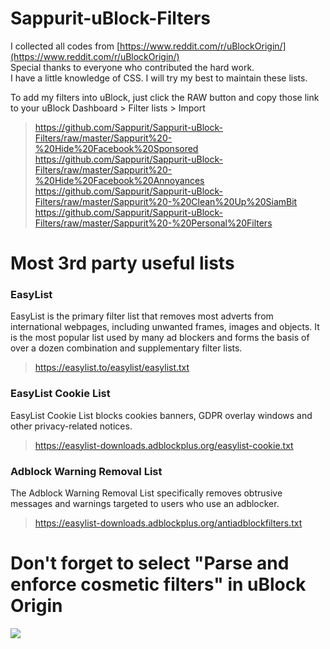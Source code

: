 # Sappurit-uBlock-Filters
I collected all codes from [https://www.reddit.com/r/uBlockOrigin/](https://www.reddit.com/r/uBlockOrigin/)                
Special thanks to everyone who contributed the hard work.  
I have a little knowledge of CSS. I will try my best to maintain these lists.

To add my filters into uBlock, just click the RAW button and copy those link to your uBlock Dashboard > Filter lists > Import  
> https://github.com/Sappurit/Sappurit-uBlock-Filters/raw/master/Sappurit%20-%20Hide%20Facebook%20Sponsored
> https://github.com/Sappurit/Sappurit-uBlock-Filters/raw/master/Sappurit%20-%20Hide%20Facebook%20Annoyances
> https://github.com/Sappurit/Sappurit-uBlock-Filters/raw/master/Sappurit%20-%20Clean%20Up%20SiamBit
> https://github.com/Sappurit/Sappurit-uBlock-Filters/raw/master/Sappurit%20-%20Personal%20Filters



# **Most 3rd party useful lists**

### **EasyList**
EasyList is the primary filter list that removes most adverts from international webpages, including unwanted frames, images and objects. It is the most popular list used by many ad blockers and forms the basis of over a dozen combination and supplementary filter lists.  
> https://easylist.to/easylist/easylist.txt

### **EasyList Cookie List**
EasyList Cookie List blocks cookies banners, GDPR overlay windows and other privacy-related notices.
> https://easylist-downloads.adblockplus.org/easylist-cookie.txt

### **Adblock Warning Removal List**
The Adblock Warning Removal List specifically removes obtrusive messages and warnings targeted to users who use an adblocker.
> https://easylist-downloads.adblockplus.org/antiadblockfilters.txt


# **Don't forget to select "Parse and enforce cosmetic filters" in uBlock Origin**

![](https://i.imgur.com/KTU2d0p.png)

